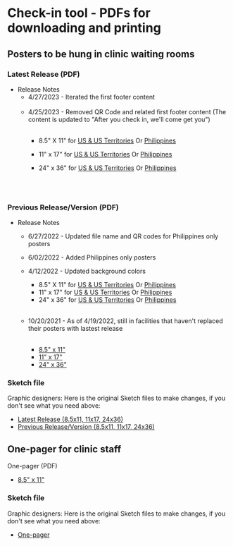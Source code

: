 # Check-in tool - PDFs for downloading and printing

## Posters to be hung in clinic waiting rooms

### Latest Release (PDF)
- Release Notes
  - 4/27/2023 - Iterated the first footer content<br><br>
  - 4/25/2023 - Removed QR Code and related first footer content (The content is updated to "After you check in, we'll come get you") <br><br>
    - 8.5" X 11" for [US & US Territories](https://github.com/department-of-veterans-affairs/va.gov-team/files/11346555/8.5x11-lowvision-noqrcode-fin.pdf)
 Or [Philippines](https://github.com/department-of-veterans-affairs/va.gov-team/files/11346556/8.5x11-lowvision-noqrcode-philippines-fin.pdf)



    - 11" x 17" for [US & US Territories](https://github.com/department-of-veterans-affairs/va.gov-team/files/11346557/11x17-lowvision-noqrcode-fin.pdf) Or [Philippines](https://github.com/department-of-veterans-affairs/va.gov-team/files/11346558/11x17-lowvision-noqrcode-philippines-fin.pdf)




    - 24" x 36" for [US & US Territories](https://github.com/department-of-veterans-affairs/va.gov-team/files/11346560/24x36-lowvision-noqrcode-fin.pdf)
 Or [Philippines](https://github.com/department-of-veterans-affairs/va.gov-team/files/11346561/24x36-lowvision-noqrcode-philippines-fin.pdf)

 <br><br>

 
 
### Previous Release/Version (PDF)

- Release Notes
  - 6/27/2022 - Updated file name and QR codes for Philippines only posters
  - 6/02/2022 - Added Philippines only posters
  - 4/12/2022 - Updated background colors 
    - 8.5" X 11" for [US & US Territories](https://github.com/department-of-veterans-affairs/va.gov-team/files/8542776/8.5x11-v1.1.pdf) Or [Philippines](https://github.com/department-of-veterans-affairs/va.gov-team/files/8995377/8.5x11-v1.1.Philippines.pdf)
    - 11" x 17" for [US & US Territories](https://github.com/department-of-veterans-affairs/va.gov-team/files/8542774/11x17-v1.1.pdf) Or [Philippines](https://github.com/department-of-veterans-affairs/va.gov-team/files/8995380/11x17-v1.1.Philippines.pdf)
    - 24" x 36" for [US & US Territories](https://github.com/department-of-veterans-affairs/va.gov-team/files/8474826/24x36-lv-v1.5.pdf) Or [Philippines](https://github.com/department-of-veterans-affairs/va.gov-team/files/8995382/24x36-lowvision-v1.5.Philippines.pdf) <br><br>

  - 10/20/2021 - As of 4/19/2022, still in facilities that haven't replaced their posters with lastest release<br><br>
    - [8.5" x 11"](https://github.com/department-of-veterans-affairs/va.gov-team/files/7899242/8.5x11-v1.pdf)
    - [11" x 17"](https://github.com/department-of-veterans-affairs/va.gov-team/files/8834448/11x17-v1.1.pdf)
    - [24" x 36"](https://github.com/department-of-veterans-affairs/va.gov-team/files/8834453/24x36-lv-v1.5.pdf)


### Sketch file
Graphic designers: Here is the original Sketch files to make changes, if you don't see what you need above:
- [Latest Release (8.5x11, 11x17, 24x36)](https://www.sketch.com/s/478fdefa-c340-45e3-a3ae-738046eab97e/p/4E6A93C4-6C93-4AF6-A616-5B040D1F9BC5) 
- [Previous Release/Version (8.5x11, 11x17, 24x36)](https://www.sketch.com/s/478fdefa-c340-45e3-a3ae-738046eab97e/p/80C46047-6911-43FD-84F3-D19713E0E75F)  

## One-pager for clinic staff  

One-pager (PDF)
- [8.5" x 11"](https://github.com/department-of-veterans-affairs/va.gov-team/files/7891924/Mobile.Checkin.Flyer.v1.2c.pdf)

### Sketch file
Graphic designers: Here is the original Sketch files to make changes, if you don't see what you need above:
- [One-pager](https://www.sketch.com/s/478fdefa-c340-45e3-a3ae-738046eab97e/a/KvQxmjD) 

